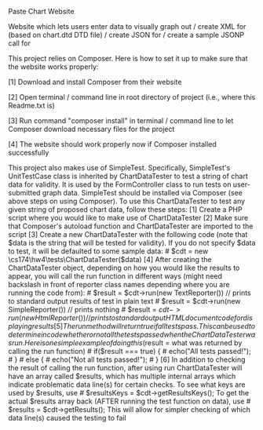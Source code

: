 Paste Chart Website

Website which lets users enter data to visually graph out / create
XML for (based on chart.dtd DTD file) / create JSON for /
create a sample JSONP call for

This project relies on Composer. Here is how to set it up
to make sure that the website works properly:

[1] Download and install Composer from their website

[2] Open terminal / command line in root directory of project (i.e., where this Readme.txt is)

[3] Run command "composer install" in terminal / command line to let Composer download necessary files for the project

[4] The website should work properly now if Composer installed successfully


This project also makes use of SimpleTest. Specifically, SimpleTest's UnitTestCase
class is inherited by ChartDataTester to test a string of chart data for validity.
It is used by the FormController class to run tests on user-submitted graph data.
SimpleTest should be installed via Composer (see above steps on using Composer).
To use this ChartDataTester to test any given string of proposed chart data, follow
these steps:
    [1] Create a PHP script where you would like to make use of ChartDataTester
    [2] Make sure that Composer's autoload function and ChartDataTester are
        imported to the script
    [3] Create a new ChartDataTester with the following code (note that $data
        is the string that will be tested for validity). If you do not specify
        $data to test, it will be defaulted to some sample data:
            # $cdt = new \cs174\hw4\tests\ChartDataTester($data)
    [4] After creating the ChartDataTester object, depending on how you would
        like the results to appear, you will call the run function in different
        ways (might need backslash in front of reporter class names depending where you
        are running the code from):
            # $result = $cdt->run(new TextReporter()) // prints to standard output results of test in plain text
            # $result = $cdt->run(new SimpleReporter()) // prints nothing
            # $result = $cdt->run(new HtmlReporter()) // prints to standard output HTML document code for displaying results
    [5] The run method will return true if all tests pass. This can be used to
        determine in code whether or not all the tests passed when the ChartDataTester
        was run. Here is one simple example of doing this ($result = what was returned
        by calling the run function)
            # if($result === true) {
            #     echo("All tests passed!");
            # }
            # else {
            #     echo("Not all tests passed!");
            # }
    [6] In addition to checking the result of calling the run function, after using run ChartDataTester
        will have an array called $results, which has multiple internal arrays which indicate problematic
        data line(s) for certain checks. To see what keys are used by $results, use
            # $resultsKeys = $cdt->getResultsKeys();
        To get the actual $results array back (AFTER running the test function on data), use
            # $results = $cdt->getResults();
        This will allow for simpler checking of which data line(s) caused the testing to fail

